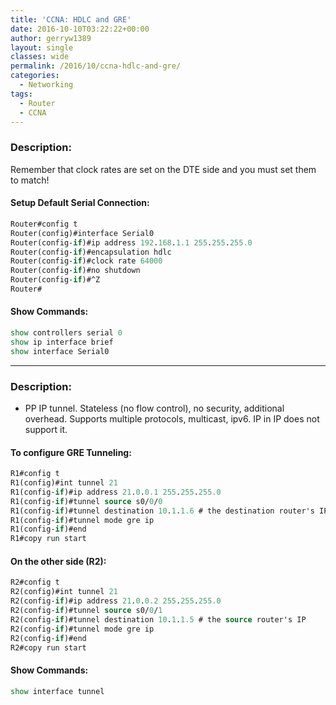 ```yaml
---
title: 'CCNA: HDLC and GRE'
date: 2016-10-10T03:22:22+00:00
author: gerryw1389
layout: single
classes: wide
permalink: /2016/10/ccna-hdlc-and-gre/
categories:
  - Networking
tags:
  - Router
  - CCNA
---
```

<!--more-->

### Description:

Remember that clock rates are set on the DTE side and you must set them to match!

#### Setup Default Serial Connection:

   ```tcl
   Router#config t
   Router(config)#interface Serial0
   Router(config-if)#ip address 192.168.1.1 255.255.255.0
   Router(config-if)#encapsulation hdlc
   Router(config-if)#clock rate 64000
   Router(config-if)#no shutdown
   Router(config-if)#^Z
   Router#
   ```

#### Show Commands:

   ```tcl
   show controllers serial 0
   show ip interface brief
   show interface Serial0
   ```

---

### Description:

   - PP IP tunnel. Stateless (no flow control), no security, additional overhead. Supports multiple protocols, multicast, ipv6. IP in IP does not support it.

#### To configure GRE Tunneling:

   ```tcl
   R1#config t
   R1(config)#int tunnel 21
   R1(config-if)#ip address 21.0.0.1 255.255.255.0
   R1(config-if)#tunnel source s0/0/0
   R1(config-if)#tunnel destination 10.1.1.6 # the destination router's IP
   R1(config-if)#tunnel mode gre ip
   R1(config-if)#end
   R1#copy run start
   ```

#### On the other side (R2):

   ```tcl
   R2#config t
   R2(config)#int tunnel 21
   R2(config-if)#ip address 21.0.0.2 255.255.255.0
   R2(config-if)#tunnel source s0/0/1
   R2(config-if)#tunnel destination 10.1.1.5 # the source router's IP
   R2(config-if)#tunnel mode gre ip
   R2(config-if)#end
   R2#copy run start
   ```

#### Show Commands:

   ```tcl
   show interface tunnel
   ```

